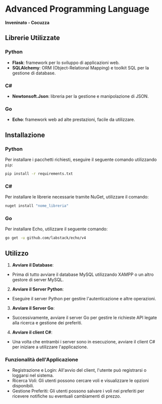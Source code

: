 # Advanced Programming Language
**Inveninato - Cocuzza**

## Librerie Utilizzate

### Python
- **Flask**: framework per lo sviluppo di applicazioni web.
- **SQLAlchemy**: ORM (Object-Relational Mapping) e toolkit SQL per la gestione di database.

### C#
- **Newtonsoft.Json**: libreria per la gestione e manipolazione di JSON.

### Go
- **Echo**: framework web ad alte prestazioni, facile da utilizzare.

## Installazione

### Python
Per installare i pacchetti richiesti, eseguire il seguente comando utilizzando `pip`:

```bash
pip install -r requirements.txt
```

### C#
Per installare le librerie necessarie tramite NuGet, utilizzare il comando:
```bash
nuget install "nome_libreria"
```

### Go
Per installare Echo, utilizzare il seguente comando:
```bash
go get -u github.com/labstack/echo/v4
```

## Utilizzo
1. **Avviare il Database**: 
- Prima di tutto avviare il database MySQL utilizzando XAMPP o un altro gestore di server MySQL.

2. **Avviare il Server Python**: 
- Eseguire il server Python per gestire l'autenticazione e altre operazioni.

3. **Avviare il Server Go**: 
- Successivamente, avviare il server Go per gestire le richieste API legate alla ricerca e gestione dei preferiti.

4. **Avviare il client C#**:
- Una volta che entrambi i server sono in esecuzione, avviare il client C# per iniziare a utilizzare l'applicazione.

### Funzionalità dell'Applicazione
- Registrazione e Login: All'avvio del client, l'utente può registrarsi o loggarsi nel sistema.
- Ricerca Voli: Gli utenti possono cercare voli e visualizzare le opzioni disponibili.
- Gestione Preferiti: Gli utenti possono salvare i voli nei preferiti per ricevere notifiche su eventuali cambiamenti di prezzo.

